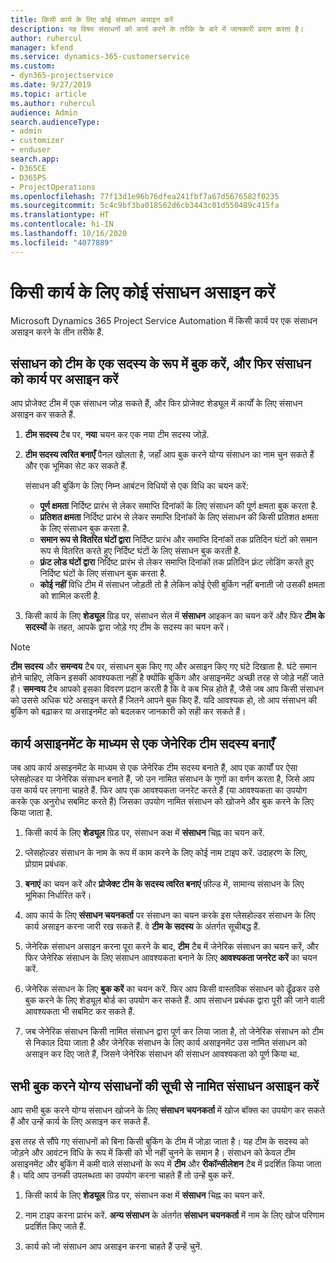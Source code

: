 ```yaml
---
title: किसी कार्य के लिए कोई संसाधन असाइन करें
description: यह विषय संसाधनों को कार्य करने के तरीके के बारे में जानकारी प्रदान करता है।
author: ruhercul
manager: kfend
ms.service: dynamics-365-customerservice
ms.custom:
- dyn365-projectservice
ms.date: 9/27/2019
ms.topic: article
ms.author: ruhercul
audience: Admin
search.audienceType:
- admin
- customizer
- enduser
search.app:
- D365CE
- D365PS
- ProjectOperations
ms.openlocfilehash: 77f13d1e96b76dfea241fbf7a67d5676582f0235
ms.sourcegitcommit: 5c4c9bf3ba018562d6cb3443c01d550489c415fa
ms.translationtype: HT
ms.contentlocale: hi-IN
ms.lasthandoff: 10/16/2020
ms.locfileid: "4077889"
---
```

# <a name="assign-a-resource-to-a-task"></a>किसी कार्य के लिए कोई संसाधन असाइन करें

Microsoft Dynamics 365 Project Service Automation में किसी कार्य पर एक संसाधन असाइन करने के तीन तरीके हैं.

## <a name="book-a-resource-as-a-team-member-and-then-assign-the-resource-to-a-task"></a>संसाधन को टीम के एक सदस्य के रूप में बुक करें, और फिर संसाधन को कार्य पर असाइन करें

आप प्रोजेक्ट टीम में एक संसाधन जोड़ सकते हैं, और फिर प्रोजेक्ट शेड्यूल में कार्यों के लिए संसाधन असाइन कर सकते हैं.

1. **टीम सदस्य** टैब पर, **नया** चयन कर एक नया टीम सदस्य जोड़ें. 

2. **टीम सदस्य त्वरित बनाएँ** पैनल खोलता है, जहाँ आप बुक करने योग्य संसाधन का नाम चुन सकते हैं और एक भूमिका सेट कर सकते हैं. 

    संसाधन की बुकिंग के लिए निम्न आबंटन विधियों से एक विधि का चयन करें:

    - **पूर्ण क्षमता** निर्दिष्ट प्रारंभ से लेकर समाप्ति दिनांकों के लिए संसाधन की पूर्ण क्षमता बुक करता है.
    - **प्रतिशत क्षमता** निर्दिष्ट प्रारंभ से लेकर समाप्ति दिनांकों के लिए संसाधन की किसी प्रतिशत क्षमता के लिए संसाधन बुक करता है.
    - **समान रूप से वितरित घंटों द्वारा** निर्दिष्ट प्रारंभ और समाप्ति दिनांकों तक प्रतिदिन घंटों को समान रूप से वितरित करते हुए निर्दिष्ट घंटों के लिए संसाधन बुक करती है.
    - **फ़्रंट लोड घंटों द्वारा** निर्दिष्ट प्रारंभ से लेकर समाप्ति दिनांकों तक प्रतिदिन फ़्रंट लोडिंग करते हुए निर्दिष्ट घंटों के लिए संसाधन बुक करता है.
    - **कोई नहीं** विधि टीम में संसाधन जोड़ती तो है लेकिन कोई ऐसी बुकिंग नहीं बनाती जो उसकी क्षमता को शामिल करती है.

3. किसी कार्य के लिए **शेड्यूल** ग्रिड पर, संसाधन सेल में **संसाधन** आइकन का चयन करें और फिर **टीम के सदस्यों** के तहत, आपके द्वारा जोड़े गए टीम के सदस्य का चयन करें। 

> [!NOTE]
> **टीम सदस्य** और **समन्वय** टैब पर, संसाधन बुक किए गए और असाइन किए गए घंटे दिखाता है. घंटे समान होने चाहिए, लेकिन इसकी आवश्यकता नहीं है क्योंकि बुकिंग और असाइनमेंट अच्छी तरह से जोड़े नहीं जाते हैं। **समन्वय** टैब आपको इसका विवरण प्रदान करती है कि वे कब भिन्न होते हैं, जैसे जब आप किसी संसाधन को उससे अधिक घंटे असाइन करते हैं जितने आपने बुक किए हैं. यदि आवश्यक हो, तो आप संसाधन की बुकिंग को बढ़ाकर या असाइनमेंट को बदलकर जानकारी को सही कर सकते हैं।

## <a name="create-a-generic-team-member-through-task-assignment"></a>कार्य असाइनमेंट के माध्यम से एक जेनेरिक टीम सदस्य बनाएँ

जब आप कार्य असाइनमेंट के माध्यम से एक जेनेरिक टीम सदस्य बनाते हैं, आप एक कार्यों पर ऐसा प्लेसहोल्डर या जेनेरिक संसाधन बनाते हैं, जो उन नामित संसाधन के गुणों का वर्णन करता है, जिसे आप उस कार्य पर लगाना चाहते हैं. फिर आप एक आवश्यकता जनरेट करते हैं (या आवश्यकता का उपयोग करके एक अनुरोध सबमिट करते हैं) जिसका उपयोग नामित संसाधन को खोजने और बुक करने के लिए किया जाता है.

1. किसी कार्य के लिए **शेड्यूल** ग्रिड पर, संसाधन कक्ष में **संसाधन** चिह्न का चयन करें.

2. प्लेसहोल्डर संसाधन के नाम के रूप में काम करने के लिए कोई नाम टाइप करें. उदाहरण के लिए, प्रोग्राम प्रबंधक.

3. **बनाएं** का चयन करें और **प्रोजेक्ट टीम के सदस्य त्वरित बनाएं** फ़ील्ड में, सामान्य संसाधन के लिए भूमिका निर्धारित करें।

4. आप कार्य के लिए **संसाधन चयनकर्ता** पर संसाधन का चयन करके इस प्लेसहोल्डर संसाधन के लिए कार्य असाइन करना जारी रख सकते हैं. वे **टीम के सदस्य** के अंतर्गत सूचीबद्ध हैं.

5. जेनेरिक संसाधन असाइन करना पूरा करने के बाद, **टीम** टैब में जेनेरिक संसाधन का चयन करें, और फिर जेनेरिक संसाधन के लिए संसाधन आवश्यकता बनाने के लिए **आवश्यकता जनरेट करें** का चयन करें.

6. जेनेरिक संसाधन के लिए **बुक करें** का चयन करें. फिर आप किसी वास्तविक संसाधन को ढूँढकर उसे बुक करने के लिए शेड्यूल बोर्ड का उपयोग कर सकते हैं. आप संसाधन प्रबंधक द्वारा पूरी की जाने वाली आवश्यकता भी सबमिट कर सकते हैं.

7. जब जेनेरिक संसाधन किसी नामित संसाधन द्वारा पूर्ण कर लिया जाता है, तो जेनेरिक संसाधन को टीम से निकाल दिया जाता है और जेनेरिक संसाधन के लिए कार्य असाइनमेंट उस नामित संसाधन को असाइन कर दिए जाते हैं, जिसने जेनेरिक संसाधन की संसाधन आवश्यकता को पूर्ण किया था.

## <a name="assign-a-named-resource-from-the-list-of-all-bookable-resources"></a>सभी बुक करने योग्य संसाधनों की सूची से नामित संसाधन असाइन करें

आप सभी बुक करने योग्य संसाधन खोजने के लिए **संसाधन चयनकर्ता** में खोज बॉक्स का उपयोग कर सकते हैं और उन्हें कार्य के लिए असाइन कर सकते हैं.

इस तरह से सौंपे गए संसाधनों को बिना किसी बुकिंग के टीम में जोड़ा जाता है। यह टीम के सदस्य को जोड़ने और आवंटन विधि के रूप में किसी को भी नहीं चुनने के समान है। संसाधन को केवल टीम असाइनमेंट और बुकिंग में कमी वाले संसाधनों के रूप में **टीम** और **रीकॉन्सीलेशन** टैब में प्रदर्शित किया जाता है। यदि आप उनकी उपलब्धता का उपयोग करना चाहते हैं तो उन्हें बुक करें.

1. किसी कार्य के लिए **शेड्यूल** ग्रिड पर, संसाधन कक्ष में **संसाधन** चिह्न का चयन करें.

2. नाम टाइप करना प्रारंभ करें. **अन्य संसाधन** के अंतर्गत **संसाधन चयनकर्ता** में नाम के लिए खोज परिणाम प्रदर्शित किए जाते हैं.

3. कार्य को जो संसाधन आप असाइन करना चाहते हैं उन्हें चुनें.

